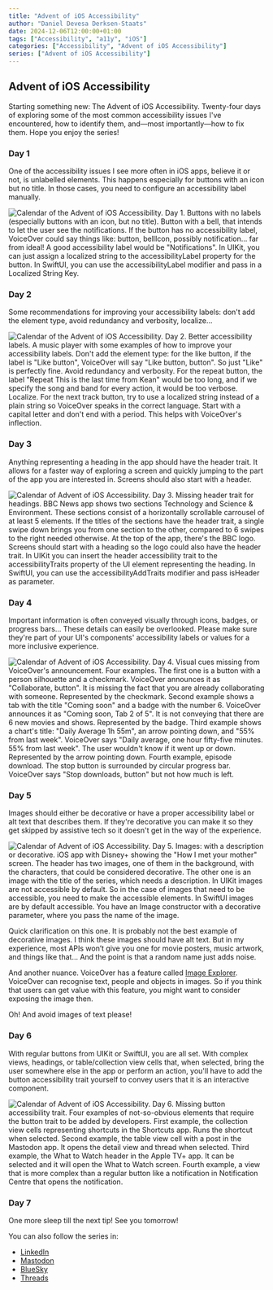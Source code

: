 ```yaml
---
title: "Advent of iOS Accessibility"
author: "Daniel Devesa Derksen-Staats"
date: 2024-12-06T12:00:00+01:00
tags: ["Accessibility", "a11y", "iOS"]
categories: ["Accessibility", "Advent of iOS Accessibility"]
series: ["Advent of iOS Accessibility"]
---
```


## Advent of iOS Accessibility

Starting something new: The Advent of iOS Accessibility. Twenty-four days of exploring some of the most common accessibility issues I've encountered, how to identify them, and—most importantly—how to fix them. Hope you enjoy the series!

### Day 1

One of the accessibility issues I see more often in iOS apps, believe it or not, is unlabelled elements. This happens especially for buttons with an icon but no title. In those cases, you need to configure an accessibility label manually. 

![Calendar of the Advent of iOS Accessibility. Day 1. Buttons with no labels (especially buttons with an icon, but no title). Button with a bell, that intends to let the user see the notifications. If the button has no accessibility label, VoiceOver could say things like: button, bellIcon, possibly notification... far from ideal! A good accessibility label would be "Notifications". In UIKit, you can just assign a localized string to the accessibilityLabel property for the button. In SwiftUI, you can use the accessibilityLabel modifier and pass in a Localized String Key.](images/posts/2024-12-06-01/Day1.png)

### Day 2

Some recommendations for improving your accessibility labels: don't add the element type, avoid redundancy and verbosity, localize...

![Calendar of the Advent of iOS Accessibility. Day 2. Better accessibility labels. A music player with some examples of how to improve your accessibility labels. Don't add the element type: for the like button, if the label is "Like button", VoiceOver will say "Like button, button". So just "Like" is perfectly fine. Avoid redundancy and verbosity. For the repeat button, the label "Repeat This is the last time from Kean" would be too long, and if we specify the song and band for every action, it would be too verbose. Localize. For the next track button, try to use a localized string instead of a plain string so VoiceOver speaks in the correct language. Start with a capital letter and don't end with a period. This helps with VoiceOver's inflection.](images/posts/2024-12-06-01/Day2.png)

### Day 3

Anything representing a heading in the app should have the header trait. It allows for a faster way of exploring a screen and quickly jumping to the part of the app you are interested in. Screens should also start with a header.

![Calendar of Advent of iOS Accessibility. Day 3. Missing header trait for headings. BBC News app shows two sections Technology and Science & Environment. These sections consist of a horizontally scrollable carrousel of at least 5 elements. If the titles of the sections have the header trait, a single swipe down brings you from one section to the other, compared to 6 swipes to the right needed otherwise. At the top of the app, there's the BBC logo. Screens should start with a heading so the logo could also have the header trait. In UIKit you can insert the header accessibility trait to the accessibilityTraits property of the UI element representing the heading. In SwiftUI, you can use the accessibilityAddTraits modifier and pass isHeader as parameter.](images/posts/2024-12-06-01/Day3.png)

### Day 4

Important information is often conveyed visually through icons, badges, or progress bars... These details can easily be overlooked. Please make sure they're part of your UI's components' accessibility labels or values for a more inclusive experience.

![Calendar of Advent of iOS Accessibility. Day 4. Visual cues missing from VoiceOver's announcement. Four examples. The first one is a button with a person silhouette and a checkmark. VoiceOver announces it as "Collaborate, button". It is missing the fact that you are already collaborating with someone. Represented by the checkmark. Second example shows a tab with the title "Coming soon" and a badge with the number 6. VoiceOver announces it as "Coming soon, Tab 2 of 5". It is not conveying that there are 6 new movies and shows. Represented by the badge. Third example shows a chart's title: "Daily Average 1h 55m", an arrow pointing down, and "55% from last week". VoiceOver says "Daily average, one hour fifty-five minutes. 55% from last week". The user wouldn't know if it went up or down. Represented by the arrow pointing down. Fourth example, episode download. The stop button is surrounded by circular progress bar. VoiceOver says "Stop downloads, button" but not how much is left.](images/posts/2024-12-06-01/Day4.png)

### Day 5

Images should either be decorative or have a proper accessibility label or alt text that describes them. If they're decorative you can make it so they get skipped by assistive tech so it doesn't get in the way of the experience. 

![Calendar of Advent of iOS Accessibility. Day 5. Images: with a description or decorative. iOS app with Disney+ showing the "How I met your mother" screen. The header has two images, one of them in the background, with the characters, that could be considered decorative. The other one is an image with the title of the series, which needs a description. In UIKit images are not accessible by default. So in the case of images that need to be accessible, you need to make the accessible elements. In SwiftUI images are by default accessible. You have an Image constructor with a decorative parameter, where you pass the name of the image.](images/posts/2024-12-06-01/Day5.png)

Quick clarification on this one. It is probably not the best example of decorative images. I think these images should have alt text. But in my experience, most APIs won’t give you one for movie posters, music artwork, and things like that... And the point is that a random name just adds noise.

And another nuance. VoiceOver has a feature called [Image Explorer](https://iosdev.space/@dadederk/109587356581980365). VoiceOver can recognise text, people and objects in images. So if you think that users can get value with this feature, you might want to consider exposing the image then.

Oh! And avoid images of text please!

### Day 6

With regular buttons from UIKit or SwiftUI, you are all set. With complex views, headings, or table/collection view cells that, when selected, bring the user somewhere else in the app or perform an action, you'll have to add the button accessibility trait yourself to convey users that it is an interactive component.

![Calendar of Advent of iOS Accessibility. Day 6. Missing button accessibility trait. Four examples of not-so-obvious elements that require the button trait to be added by developers. First example, the collection view cells representing shortcuts in the Shortcuts app. Runs the shortcut when selected. Second example, the table view cell with a post in the Mastodon app. It opens the detail view and thread when selected. Third example, the What to Watch header in the Apple TV+ app. It can be selected and it will open the What to Watch screen. Fourth example, a view that is more complex than a regular button like a notification in Notification Centre that opens the notification.](images/posts/2024-12-06-01/Day6.png)

### Day 7

One more sleep till the next tip! See you tomorrow!

You can also follow the series in:
* [LinkedIn](https://www.linkedin.com/feed/hashtag/?keywords=adventofiosaccessibility)
* [Mastodon](https://iosdev.space/tags/adventOfIOSAccessibility)
* [BlueSky](https://bsky.app/hashtag/adventOfIOSAccessibility)
* [Threads](https://www.threads.net/search?q=365DaysIOSAccessibility&serp_type=tags&tag_id=18487639627032592)

